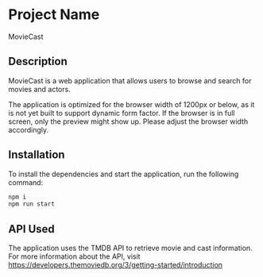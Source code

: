 # Project Name

MovieCast

## Description

MovieCast is a web application that allows users to browse and search for movies and actors.

The application is optimized for the browser width of 1200px or below, as it is not yet built to support dynamic form factor. 
If the browser is in full screen, only the preview might show up. Please adjust the browser width accordingly.

## Installation

To install the dependencies and start the application, run the following command:

```bash
npm i
npm run start
```


## API Used
The application uses the TMDB API to retrieve movie and cast information. For more information about the API, visit https://developers.themoviedb.org/3/getting-started/introduction
